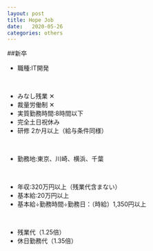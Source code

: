 ```yaml
---
layout: post
title: Hope Job
date:   2020-05-26
categories: others
---
```


##新卒

* 職種:IT開発

<br>

* みなし残業 ✕
* 裁量労働制 ✕
* 実質勤務時間:8時間以下
* 完全土日祝休み
* 研修 2か月以上（給与条件同様）

<br>

* 勤務地:東京、川崎、横浜、千葉

<br>

* 年収:320万円以上（残業代含まない）
* 基本給:20万円以上
* 基本給÷勤務時間÷勤務日：（時給）1,350円以上

<br>

* 残業代（1.25倍）
* 休日勤務代（1.35倍）
